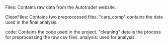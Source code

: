Files: Contains raw data from the Autotrader website.

CleanFiles: Contains two preprocessed files. 
"cars_comp" contains the data used in the final analysis.

code: Contains the code used in the project.
"cleaning" details the process for preprocessing the raw csv files.
analysis: used for analysis 

